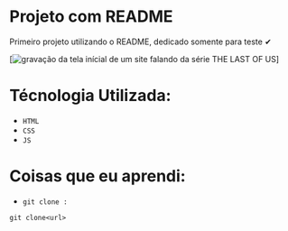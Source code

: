 # Projeto com README

Primeiro projeto utilizando o README, dedicado somente para teste ✔


[<img src="./teste1.gif"  alt="gravação da tela inícial de um site falando da série THE LAST OF US">]

#  Técnologia Utilizada: 

- `HTML`
- `CSS`
- `JS`



# Coisas que eu aprendi:
- `git clone :` 
``` 
git clone<url>
```

